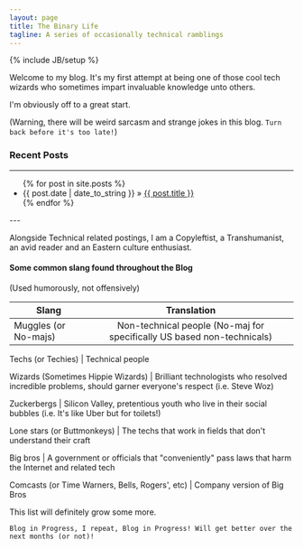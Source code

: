 ```yaml
---
layout: page
title: The Binary Life
tagline: A series of occasionally technical ramblings
---
```

{% include JB/setup %}

Welcome to my blog. It's my first attempt at being one of those cool tech wizards who sometimes impart invaluable 
knowledge unto others. 

I'm obviously off to a great start. 

(Warning, there will be weird sarcasm and strange jokes in this blog. `Turn back before it's too late!`)

### Recent Posts

---
<ul class="posts">
  {% for post in site.posts %}
    <li><span>{{ post.date | date_to_string }}</span> &raquo; <a href="{{ BASE_PATH }}{{ post.url }}">{{ post.title }}</a></li>
  {% endfor %}
</ul>
---

Alongside Technical related postings, I am a Copyleftist, a Transhumanist, an avid reader and an Eastern culture enthusiast.

#### Some common slang found throughout the Blog
(Used humorously, not offensively)


 Slang | Translation 
--- | :---:
 Muggles (or No-majs) | Non-technical people (No-maj for specifically US based non-technicals) 

Techs (or Techies) | Technical people 

Wizards (Sometimes Hippie Wizards) | Brilliant technologists who resolved incredible problems, should garner everyone's respect (i.e. Steve Woz)

Zuckerbergs | Silicon Valley, pretentious youth who live in their social bubbles (i.e. It's like Uber but for toilets!)

Lone stars (or Buttmonkeys) | The techs that work in fields that don't understand their craft

Big bros | A government or officials that "conveniently" pass laws that harm the Internet and related tech

Comcasts (or Time Warners, Bells, Rogers', etc) | Company version of Big Bros


This list will definitely grow some more.

`Blog in Progress, I repeat, Blog in Progress! Will get better over the next months (or not)!`



